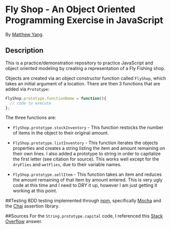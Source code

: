 # Fly Shop - An Object Oriented Programming Exercise in JavaScript

By [Matthew Yang](http://www.matthewgyang.com).

## Description
This is a practice/demonstration repository to practice JavaScript and object oriented modeling by creating a representation of a Fly Fishing shop.

Objects are created via an object constructor function called `FlyShop`, which takes an initial argument of a location.  There are then 3 functions that are added via `Prototype`:

```javascript
FlyShop.prototype.functionName = function(){
  // code to execute
};
```

The three functions are:

* `FlyShop.prototype.stockInventory` - This function restocks the number of items in the object to their original amount.

* `FlyShop.prototype.listInventory` - This function iterates the objects properties and creates a string listing the item and amount remaining on their own lines.  I also added a prototype to string in order to capitalize the first letter (see citation for source).  This works well except for the `dryFlies` and `wetFlies`, due to their variable names.

* `FlyShop.prototype.sellItem` - This function takes an item and reduces the amount remaining of that item by amount entered.  This is very ugly code at this time and I need to DRY it up, however I am just getting it working at this point.

##Testing
BDD testing implemented through [npm](https://www.npmjs.com), specifically [Mocha](https://mochajs.org) and the [Chai](http://chaijs.com) assertion library.

##Sources
For the `String.prototype.capital` code, I referenced this [Stack Overflow](http://stackoverflow.com/questions/1026069/capitalize-the-first-letter-of-string-in-javascript) answer.
